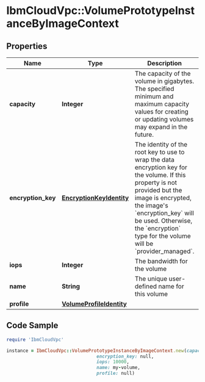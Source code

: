 # IbmCloudVpc::VolumePrototypeInstanceByImageContext

## Properties

Name | Type | Description | Notes
------------ | ------------- | ------------- | -------------
**capacity** | **Integer** | The capacity of the volume in gigabytes. The specified minimum and maximum capacity values for creating or updating volumes may expand in the future. | [optional] [default to CAPACITY.N100]
**encryption_key** | [**EncryptionKeyIdentity**](EncryptionKeyIdentity.md) | The identity of the root key to use to wrap the data encryption key for the volume.  If this property is not provided but the image is encrypted, the image&#39;s &#x60;encryption_key&#x60; will be used. Otherwise, the &#x60;encryption&#x60; type for the volume will be &#x60;provider_managed&#x60;. | [optional] 
**iops** | **Integer** | The bandwidth for the volume | [optional] 
**name** | **String** | The unique user-defined name for this volume | [optional] 
**profile** | [**VolumeProfileIdentity**](VolumeProfileIdentity.md) |  | 

## Code Sample

```ruby
require 'IbmCloudVpc'

instance = IbmCloudVpc::VolumePrototypeInstanceByImageContext.new(capacity: 100,
                                 encryption_key: null,
                                 iops: 10000,
                                 name: my-volume,
                                 profile: null)
```


